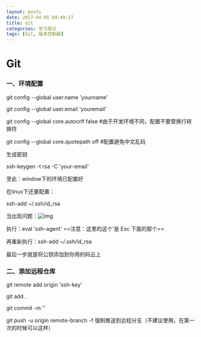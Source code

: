 ```yaml
---
layout: posts
date: 2017-04-05 09:49:27
title: Git
categories: 学习笔记
tags: [Git, 版本控制器]
---
```


# Git

### 一、环境配置

git config --global user.name 'yourname'

git config --global user.email 'youremail'

git config --global core.autocrlf false     #由于开发环境不同，配置不要管换行转换符

<!-- more -->

git config --global core.quotepath off    #配置避免中文乱码



生成密钥

ssh-keygen -t rsa -C 'your-email'



至此：window下的环境已配置好

在linux下还要配置：

ssh-add ~/.ssh/id_rsa

当出现问题：![img](file:///C:/Users/Lifu/AppData/Local/YNote/data/qqC1328C0E098C90A13819B468B3DF0404/ba01a2b13f524be08aa84ec376802429/clipboard.png)

执行：eval 'ssh-agent'   ==注意：这里的这个'是 Esc 下面的那个==

再重新执行：ssh-add ~/.ssh/id_rsa



最后一步就是将公钥添加到你用的码云上



### 二、添加远程仓库

git remote add origin 'ssh-key'



git add .

git commit -m ''

git push -u origin  remote-branch -f  强制推送到远程分支（不建议使用，在第一次的时候可以这样）